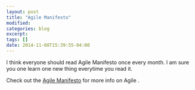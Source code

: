 ```yaml
---
layout: post
title: "Agile Manifesto"
modified:
categories: blog
excerpt:
tags: []
date: 2014-11-08T15:39:55-04:00
---
```


I think everyone should read Agile Manifesto once every month. I am sure you one learn one new thing everytime you read it.


Check out the [Agile Manifesto][jekyll] for more info on Agile .

[jekyll-gh]: https://github.com/jekyll/jekyll
[jekyll]:    http://agilemanifesto.org/
